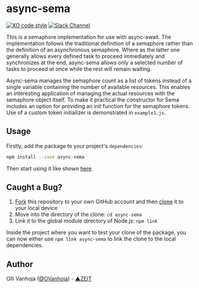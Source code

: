 # async-sema

[![XO code style](https://img.shields.io/badge/code_style-XO-5ed9c7.svg)](https://github.com/sindresorhus/xo)
[![Slack Channel](http://zeit-slackin.now.sh/badge.svg)](https://zeit.chat/)

This is a semaphore implementation for use with async-await. The implementation
follows the traditional definition of a semaphore rather than the definition of
an asynchronous semaphore. Where as the latter one generally allows every
defined task to proceed immediately and synchronizes at the end, async-sema
allows only a selected number of tasks to proceed at once while the rest will
remain waiting.

Async-sema manages the semaphore count as a list of tokens instead of a single
variable containing the number of available resources. This enables an
interesting application of managing the actual resources with the semaphore
object itself. To make it practical the constructor for Sema includes an option
for providing an init function for the semaphore tokens. Use of a custom token
initializer is demonstrated in `example1.js`.

## Usage

Firstly, add the package to your project's `dependencies`:

```bash
npm install --save async-sema
```

Then start using it like shown [here](./examples).

## Caught a Bug?

1. [Fork](https://help.github.com/articles/fork-a-repo/) this repository to your own GitHub account and then [clone](https://help.github.com/articles/cloning-a-repository/) it to your local device
2. Move into the directory of the clone: `cd async-sema`
3. Link it to the global module directory of Node.js: `npm link`

Inside the project where you want to test your clone of the package, you can now either use `npm link async-sema` to link the clone to the local dependencies.

## Author

Olli Vanhoja ([@OVanhoja](https://twitter.com/OVanhoja)) - [▲ZEIT](https://zeit.co)
